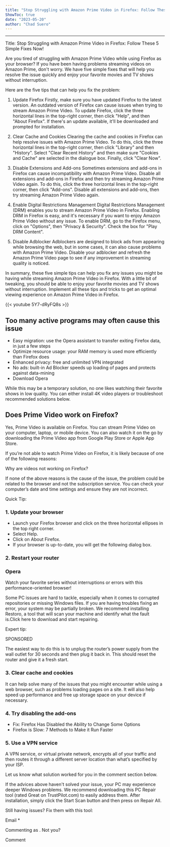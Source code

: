 ```yaml
---
title: "Stop Struggling with Amazon Prime Video in Firefox: Follow These 5 Simple Fixes Now!"
ShowToc: true 
date: "2023-05-20"
author: "Chad Suero"
---
```

*****
Title: Stop Struggling with Amazon Prime Video in Firefox: Follow These 5 Simple Fixes Now!

Are you tired of struggling with Amazon Prime Video while using Firefox as your browser? If you have been having problems streaming videos on Amazon Prime, don't worry. We have five simple fixes that will help you resolve the issue quickly and enjoy your favorite movies and TV shows without interruption. 

Here are the five tips that can help you fix the problem:

1) Update Firefox
Firstly, make sure you have updated Firefox to the latest version. An outdated version of Firefox can cause issues when trying to stream Amazon Prime Video. To update Firefox, click the three horizontal lines in the top-right corner, then click "Help", and then "About Firefox". If there's an update available, it'll be downloaded and prompted for installation.

2) Clear Cache and Cookies
Clearing the cache and cookies in Firefox can help resolve issues with Amazon Prime Video. To do this, click the three horizontal lines in the top-right corner, then click "Library" and then "History". Select "Clear Recent History" and then make sure "Cookies and Cache" are selected in the dialogue box. Finally, click "Clear Now".

3) Disable Extensions and Add-ons
Sometimes extensions and add-ons in Firefox can cause incompatibility with Amazon Prime Video. Disable all extensions and add-ons in Firefox and then try streaming Amazon Prime Video again. To do this, click the three horizontal lines in the top-right corner, then click "Add-ons". Disable all extensions and add-ons, then try streaming Amazon Prime Video again.

4) Enable Digital Restrictions Management
Digital Restrictions Management (DRM) enables you to stream Amazon Prime Video in Firefox. Enabling DRM in Firefox is easy, and it's necessary if you want to enjoy Amazon Prime Video without any issue. To enable DRM, go to the Firefox menu, click on "Options", then "Privacy & Security". Check the box for "Play DRM Content".

5) Disable Adblocker
Adblockers are designed to block ads from appearing while browsing the web, but in some cases, it can also cause problems with Amazon Prime Video. Disable your adblocker and refresh the Amazon Prime Video page to see if any improvement in streaming quality is noticed. 

In summary, these five simple tips can help you fix any issues you might be having while streaming Amazon Prime Video in Firefox. With a little bit of tweaking, you should be able to enjoy your favorite movies and TV shows without interruption. Implement all these tips and tricks to get an optimal viewing experience on Amazon Prime Video in Firefox.

{{< youtube 5Y7-dRyFQ8s >}} 



## Too many active programs may often cause this issue
 
- Easy migration: use the Opera assistant to transfer exiting Firefox data, in just a few steps
 - Optimize resource usage: your RAM memory is used more efficiently than Firefox does
 - Enhanced privacy: free and unlimited VPN integrated
 - No ads: built-in Ad Blocker speeds up loading of pages and protects against data-mining
 - Download Opera

 
While this may be a temporary solution, no one likes watching their favorite shows in low quality. You can either install 4K video players or troubleshoot recommended solutions below.
 
## Does Prime Video work on Firefox?
 
Yes, Prime Video is available on Firefox. You can stream Prime Video on your computer, laptop, or mobile device. You can also watch it on the go by downloading the Prime Video app from Google Play Store or Apple App Store.
 
If you’re not able to watch Prime Video on Firefox, it is likely because of one of the following reasons:
 
Why are videos not working on Firefox?
 
If none of the above reasons is the cause of the issue, the problem could be related to the browser and not the subscription service. You can check your computer’s date and time settings and ensure they are not incorrect. 
 
Quick Tip:
 
### 1. Update your browser
 
- Launch your Firefox browser and click on the three horizontal ellipses in the top right corner.
 - Select Help.
 - Click on About Firefox.
 - If your browser is up-to-date, you will get the following dialog box.

 
### 2. Restart your router
 
###  Opera 
 
  Watch your favorite series without interruptions or errors with this performance-oriented browser!  
 
Some PC issues are hard to tackle, especially when it comes to corrupted repositories or missing Windows files. If you are having troubles fixing an error, your system may be partially broken. We recommend installing Restoro, a tool that will scan your machine and identify what the fault is.Click here to download and start repairing.
 
Expert tip:
 
SPONSORED
 
The easiest way to do this is to unplug the router’s power supply from the wall outlet for 30 seconds and then plug it back in. This should reset the router and give it a fresh start.
 
### 3. Clear cache and cookies
 
It can help solve many of the issues that you might encounter while using a web browser, such as problems loading pages on a site. It will also help speed up performance and free up storage space on your device if necessary.
 
### 4. Try disabling the add-ons
 
- Fix: Firefox Has Disabled the Ability to Change Some Options
 - Firefox is Slow: 7 Methods to Make it Run Faster

 
### 5. Use a VPN service
 
A VPN service, or virtual private network, encrypts all of your traffic and then routes it through a different server location than what’s specified by your ISP. 
 
Let us know what solution worked for you in the comment section below.
 

 
If the advices above haven't solved your issue, your PC may experience deeper Windows problems. We recommend downloading this PC Repair tool (rated Great on TrustPilot.com) to easily address them. After installation, simply click the Start Scan button and then press on Repair All.
 
Still having issues? Fix them with this tool:
 
Email * 
 

Commenting as .
Not you?

 
Comment 






